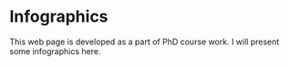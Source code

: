 # Infographics
This web page is developed as a part of PhD course work. I will present some infographics here.
<!DOCTYPE html>
<html lang="en">
<head>

